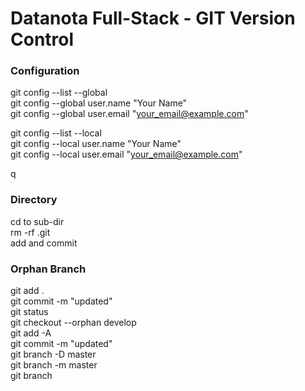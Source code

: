 
# Datanota Full-Stack - GIT Version Control


### Configuration

git config --list --global  
git config --global user.name "Your Name"  
git config --global user.email "your_email@example.com"  

git config --list --local  
git config --local user.name "Your Name"  
git config --local user.email "your_email@example.com"  

q

### Directory

cd to sub-dir  
rm -rf .git  
add and commit  


### Orphan Branch

git add .  
git commit -m "updated"  
git status  
git checkout --orphan develop  
git add -A  
git commit -m "updated"  
git branch -D master  
git branch -m master  
git branch  



